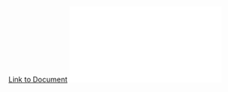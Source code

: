 [Link to Document](Soil%20Moisture%20Monitoring%20System-final.pdf)
![Document](Soil%20Moisture%20Monitoring%20System-final.pdf)
